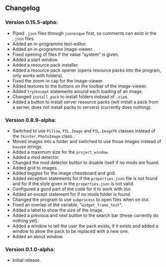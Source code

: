 ## Changelog

### Version 0.15.5-alpha:
- Piped `.json` files through `jsonesque` first, so comments can exist in the `.json` files.
- Added an in-programme text-editor.
- Added an in-programme image-viewer.
- Fixed opening of files if the value "system" is given.
- Added a start window.
- Added a resource pack installer.
- Added a resource pack opener (opens resource packs into the program, only works with folders).
- Fixed the zoom-in cap for the image-viewer.
- Added textures to the buttons on the toolbar of the image-viewer.
- Added `try`/`except` statements around each loading of an image.
- Changed `install_pack` to install folders instead of `.zip`s.
- Added a button to install server resource packs (will install a pack from a server, does not install packs to servers) (currently does nothing).

### Version 0.8.9-alpha:
- Switched to use `Pillow`, `PIL.Image` and `PIL.ImageTk` classes instead of the `tkinter.PhotoImage` class.
- Moved images into a folder and switched to use those images instead of `base64` strings.
- Added a maximum size for the `project_window`.
- Added a mod detector.
- Changed the mod detector button to disable itself if no mods are found.
- Added grid to images.
- Added toggles for the image chessboard and grid.
- Added exception statements for if the `properties.json` file is not found and for if the style given in the `properties.json` is not valid.
- Configured a good part of the code for it to work with `OSX`.
- Added an except statement for if no mods folder is found.
- Changed the program to use `subprocess` to open files when on `OSX`.
- Fixed an overlap of the variable, "`widget_frame_text`".
- Added a label to show the size of the image.
- Added a previous and next button to the search bar (these currently do nothing yet).
- Added a window to tell the user the pack exists, if it exists and added a window to allow the pack to be replaced with a new one.
- Added an about window.

### Version 0.1.0-alpha:
- Initial release.